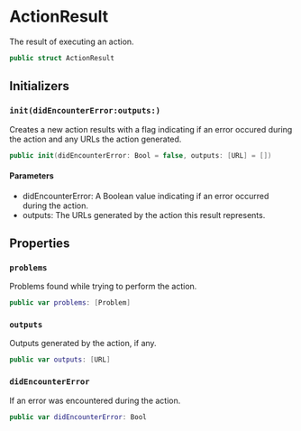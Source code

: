 # ActionResult

The result of executing an action.

``` swift
public struct ActionResult 
```

## Initializers

### `init(didEncounterError:outputs:)`

Creates a new action results with a flag indicating if an error occured during the action and any URLs
the action generated.

``` swift
public init(didEncounterError: Bool = false, outputs: [URL] = []) 
```

#### Parameters

  - didEncounterError: A Boolean value indicating if an error occurred during the action.
  - outputs: The URLs generated by the action this result represents.

## Properties

### `problems`

Problems found while trying to perform the action.

``` swift
public var problems: [Problem]
```

### `outputs`

Outputs generated by the action, if any.

``` swift
public var outputs: [URL]
```

### `didEncounterError`

If an error was encountered during the action.

``` swift
public var didEncounterError: Bool
```
